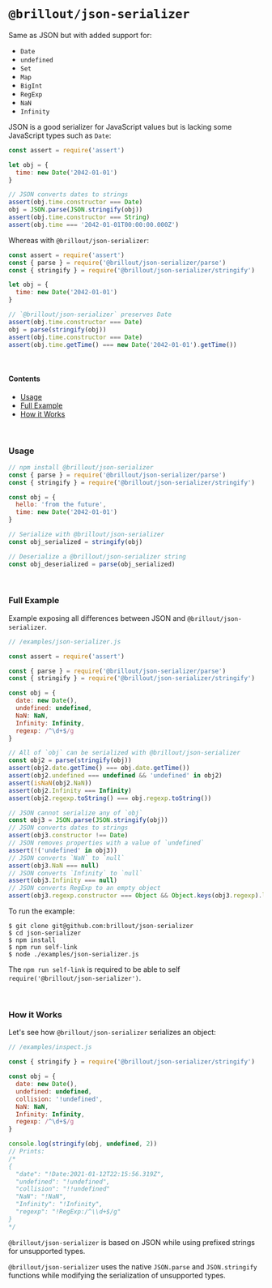 <!---






    WARNING, READ THIS.
    This is a computed file. Do not edit.
    Instead, edit `/readme.template.md` and run `npm run docs` (or `yarn docs`).












    WARNING, READ THIS.
    This is a computed file. Do not edit.
    Instead, edit `/readme.template.md` and run `npm run docs` (or `yarn docs`).












    WARNING, READ THIS.
    This is a computed file. Do not edit.
    Instead, edit `/readme.template.md` and run `npm run docs` (or `yarn docs`).












    WARNING, READ THIS.
    This is a computed file. Do not edit.
    Instead, edit `/readme.template.md` and run `npm run docs` (or `yarn docs`).












    WARNING, READ THIS.
    This is a computed file. Do not edit.
    Instead, edit `/readme.template.md` and run `npm run docs` (or `yarn docs`).






-->
# `@brillout/json-serializer`

Same as JSON but with added support for:
 - `Date`
 - `undefined`
 - `Set`
 - `Map`
 - `BigInt`
 - `RegExp`
 - `NaN`
 - `Infinity`

JSON is a good serializer for JavaScript values but
is lacking some JavaScript types such as `Date`:

~~~js
const assert = require('assert')

let obj = {
  time: new Date('2042-01-01')
}

// JSON converts dates to strings
assert(obj.time.constructor === Date)
obj = JSON.parse(JSON.stringify(obj))
assert(obj.time.constructor === String)
assert(obj.time === '2042-01-01T00:00:00.000Z')
~~~

Whereas with `@brillout/json-serializer`:

~~~js
const assert = require('assert')
const { parse } = require('@brillout/json-serializer/parse')
const { stringify } = require('@brillout/json-serializer/stringify')

let obj = {
  time: new Date('2042-01-01')
}

// `@brillout/json-serializer` preserves Date
assert(obj.time.constructor === Date)
obj = parse(stringify(obj))
assert(obj.time.constructor === Date)
assert(obj.time.getTime() === new Date('2042-01-01').getTime())
~~~

<br/>

#### Contents

 - [Usage](#usage)
 - [Full Example](#full-example)
 - [How it Works](#how-it-works)


<br/>

### Usage

~~~js
// npm install @brillout/json-serializer
const { parse } = require('@brillout/json-serializer/parse')
const { stringify } = require('@brillout/json-serializer/stringify')

const obj = {
  hello: 'from the future',
  time: new Date('2042-01-01')
}

// Serialize with @brillout/json-serializer
const obj_serialized = stringify(obj)

// Deserialize a @brillout/json-serializer string
const obj_deserialized = parse(obj_serialized)
~~~

<br/>

### Full Example

Example exposing all differences between JSON and `@brillout/json-serializer`.

~~~js
// /examples/json-serializer.js

const assert = require('assert')

const { parse } = require('@brillout/json-serializer/parse')
const { stringify } = require('@brillout/json-serializer/stringify')

const obj = {
  date: new Date(),
  undefined: undefined,
  NaN: NaN,
  Infinity: Infinity,
  regexp: /^\d+$/g
}

// All of `obj` can be serialized with @brillout/json-serializer
const obj2 = parse(stringify(obj))
assert(obj2.date.getTime() === obj.date.getTime())
assert(obj2.undefined === undefined && 'undefined' in obj2)
assert(isNaN(obj2.NaN))
assert(obj2.Infinity === Infinity)
assert(obj2.regexp.toString() === obj.regexp.toString())

// JSON cannot serialize any of `obj`
const obj3 = JSON.parse(JSON.stringify(obj))
// JSON converts dates to strings
assert(obj3.constructor !== Date)
// JSON removes properties with a value of `undefined`
assert(!('undefined' in obj3))
// JSON converts `NaN` to `null`
assert(obj3.NaN === null)
// JSON converts `Infinity` to `null`
assert(obj3.Infinity === null)
// JSON converts RegExp to an empty object
assert(obj3.regexp.constructor === Object && Object.keys(obj3.regexp).length === 0)
~~~

To run the example:

~~~shell
$ git clone git@github.com:brillout/json-serializer
$ cd json-serializer
$ npm install
$ npm run self-link
$ node ./examples/json-serializer.js
~~~

The `npm run self-link` is required to be able to self `require('@brillout/json-serializer')`.

<br/>

### How it Works

Let's see how `@brillout/json-serializer` serializes an object:

~~~js
// /examples/inspect.js

const { stringify } = require('@brillout/json-serializer/stringify')

const obj = {
  date: new Date(),
  undefined: undefined,
  collision: '!undefined',
  NaN: NaN,
  Infinity: Infinity,
  regexp: /^\d+$/g
}

console.log(stringify(obj, undefined, 2))
// Prints:
/*
{
  "date": "!Date:2021-01-12T22:15:56.319Z",
  "undefined": "!undefined",
  "collision": "!!undefined"
  "NaN": "!NaN",
  "Infinity": "!Infinity",
  "regexp": "!RegExp:/^\\d+$/g"
}
*/
~~~

`@brillout/json-serializer` is based on JSON while using prefixed strings for unsupported types.

`@brillout/json-serializer` uses the native `JSON.parse` and `JSON.stringify` functions while modifying the serialization of unsupported types.

<!---






    WARNING, READ THIS.
    This is a computed file. Do not edit.
    Instead, edit `/readme.template.md` and run `npm run docs` (or `yarn docs`).












    WARNING, READ THIS.
    This is a computed file. Do not edit.
    Instead, edit `/readme.template.md` and run `npm run docs` (or `yarn docs`).












    WARNING, READ THIS.
    This is a computed file. Do not edit.
    Instead, edit `/readme.template.md` and run `npm run docs` (or `yarn docs`).












    WARNING, READ THIS.
    This is a computed file. Do not edit.
    Instead, edit `/readme.template.md` and run `npm run docs` (or `yarn docs`).












    WARNING, READ THIS.
    This is a computed file. Do not edit.
    Instead, edit `/readme.template.md` and run `npm run docs` (or `yarn docs`).






-->
